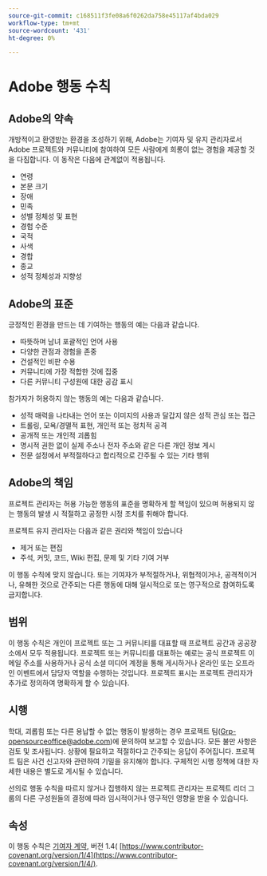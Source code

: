 ```yaml
---
source-git-commit: c168511f3fe08a6f0262da758e45117af4bda029
workflow-type: tm+mt
source-wordcount: '431'
ht-degree: 0%

---
```

# Adobe 행동 수칙

## Adobe의 약속

개방적이고 환영받는 환경을 조성하기 위해, Adobe는 기여자 및 유지 관리자로서 Adobe 프로젝트와 커뮤니티에 참여하여 모든 사람에게 희롱이 없는 경험을 제공할 것을 다짐합니다. 이 동작은 다음에 관계없이 적용됩니다.

* 연령
* 본문 크기
* 장애
* 민족
* 성별 정체성 및 표현
* 경험 수준
* 국적
* 사색
* 경합
* 종교
* 성적 정체성과 지향성

## Adobe의 표준

긍정적인 환경을 만드는 데 기여하는 행동의 예는 다음과 같습니다.

* 따뜻하며 남녀 포괄적인 언어 사용
* 다양한 관점과 경험을 존중
* 건설적인 비판 수용
* 커뮤니티에 가장 적합한 것에 집중
* 다른 커뮤니티 구성원에 대한 공감 표시

참가자가 허용하지 않는 행동의 예는 다음과 같습니다.

* 성적 매력을 나타내는 언어 또는 이미지의 사용과 달갑지 않은 성적 관심 또는 접근
* 트롤링, 모욕/경멸적 표현, 개인적 또는 정치적 공격
* 공개적 또는 개인적 괴롭힘
* 명시적 권한 없이 실제 주소나 전자 주소와 같은 다른 개인 정보 게시
* 전문 설정에서 부적절하다고 합리적으로 간주될 수 있는 기타 행위

## Adobe의 책임

프로젝트 관리자는 허용 가능한 행동의 표준을 명확하게 할 책임이 있으며 허용되지 않는 행동의 발생 시 적절하고 공정한 시정 조치를 취해야 합니다.

프로젝트 유지 관리자는 다음과 같은 권리와 책임이 있습니다

* 제거 또는 편집
* 주석, 커밋, 코드, Wiki 편집, 문제 및 기타 기여 거부

이 행동 수칙에 맞지 않습니다. 또는 기여자가 부적절하거나, 위협적이거나, 공격적이거나, 유해한 것으로 간주되는 다른 행동에 대해 일시적으로 또는 영구적으로 참여하도록 금지합니다.

## 범위

이 행동 수칙은 개인이 프로젝트 또는 그 커뮤니티를 대표할 때 프로젝트 공간과 공공장소에서 모두 적용됩니다. 프로젝트 또는 커뮤니티를 대표하는 예로는 공식 프로젝트 이메일 주소를 사용하거나 공식 소셜 미디어 계정을 통해 게시하거나 온라인 또는 오프라인 이벤트에서 담당자 역할을 수행하는 것입니다. 프로젝트 표시는 프로젝트 관리자가 추가로 정의하여 명확하게 할 수 있습니다.

## 시행

학대, 괴롭힘 또는 다른 용납할 수 없는 행동이 발생하는 경우 프로젝트 팀(Grp-opensourceoffice@adobe.com)에 문의하여 보고할 수 있습니다. 모든 불만 사항은 검토 및 조사됩니다. 상황에 필요하고 적절하다고 간주되는 응답이 주어집니다. 프로젝트 팀은 사건 신고자와 관련하여 기밀을 유지해야 합니다. 구체적인 시행 정책에 대한 자세한 내용은 별도로 게시될 수 있습니다.

선의로 행동 수칙을 따르지 않거나 집행하지 않는 프로젝트 관리자는 프로젝트 리더 그룹의 다른 구성원들의 결정에 따라 임시적이거나 영구적인 영향을 받을 수 있습니다.

## 속성

이 행동 수칙은 [기여자 계약](https://www.contributor-covenant.org/), 버전 1.4( [https://www.contributor-covenant.org/version/1/4](https://www.contributor-covenant.org/version/1/4/).

